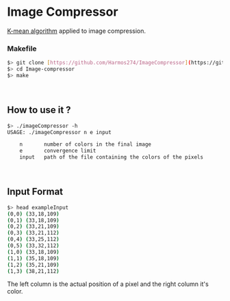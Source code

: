 # Image Compressor
[K-mean algorithm](https://en.wikipedia.org/wiki/K-means_clustering) applied to image compression.
<br>

### Makefile
```sh
$> git clone [https://github.com/Harmos274/ImageCompressor](https://github.com/MartinRamdane/Image-compressor.git)
$> cd Image-compressor
$> make
```
<br>

## How to use it ?
```sh
$> ./imageCompressor -h
USAGE: ./imageCompressor n e input

	n		number of colors in the final image
	e		convergence limit
	input	path of the file containing the colors of the pixels
```
<br>

## Input Format
```sh
$> head exampleInput
(0,0) (33,18,109)
(0,1) (33,18,109)
(0,2) (33,21,109)
(0,3) (33,21,112)
(0,4) (33,25,112)
(0,5) (33,32,112)
(1,0) (33,18,109)
(1,1) (35,18,109)
(1,2) (35,21,109)
(1,3) (38,21,112)
```
The left column is the actual position of a pixel and the right column it's color.
<br>
